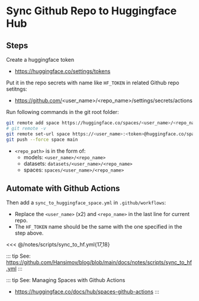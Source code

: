 # Sync Github Repo to Huggingface Hub

## Steps

Create a huggingface token
* https://huggingface.co/settings/tokens

Put it in the repo secrets with name like `HF_TOKEN` in related Github repo setitngs:
* https://github.com/<user_name>/<repo_name>/settings/secrets/actions

Run following commands in the git root folder:

```sh
git remote add space https://huggingface.co/spaces/<user_name>/<repo_name>
# git remote -v
git remote set-url space https://<user_name>:<token>@huggingface.co/spaces/<user_name>/<repo_name>
git push --force space main
```

- `<repo_path>` is in the form of:
  - models: `<user_name>/<repo_name>`
  - datasets: `datasets/<user_name>/<repo_name>`
  - spaces: `spaces/<user_name>/<repo_name>`


## Automate with Github Actions
Then add a `sync_to_huggingface_space.yml` in `.github/workflows`:
* Replace the `<user_name>` (x2) and `<repo_name>` in the last line for current repo.
* The `HF_TOKEN` name should be the same with the one specified in the step above.


<<< @/notes/scripts/sync_to_hf.yml{17,18}

::: tip See: https://github.com/Hansimov/blog/blob/main/docs/notes/scripts/sync_to_hf.yml
:::

::: tip See: Managing Spaces with Github Actions
* https://huggingface.co/docs/hub/spaces-github-actions
:::
